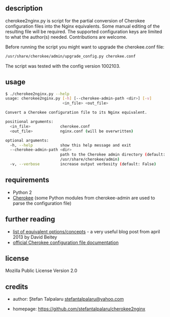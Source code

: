 ## description

cherokee2nginx.py is script for the partial conversion of Cherokee
configuration files into the Nginx equivalents. Some manual editing of the
resulting file will be required. The supported configuration keys are limited
to what the author(s) needed. Contributions are welcome.

Before running the script you might want to upgrade the cherokee.conf file:
```sh
/usr/share/cherokee/admin/upgrade_config.py cherokee.conf
```
The script was tested with the config version 1002103.

## usage

```sh
$ ./cherokee2nginx.py --help
usage: cherokee2nginx.py [-h] [--cherokee-admin-path <dir>] [-v]
                         <in_file> <out_file>

Convert a Cherokee configuration file to its Nginx equivalent.

positional arguments:
  <in_file>             cherokee.conf
  <out_file>            nginx.conf (will be overwritten)

optional arguments:
  -h, --help            show this help message and exit
  --cherokee-admin-path <dir>
                        path to the Cherokee admin directory (default:
                        /usr/share/cherokee/admin)
  -v, --verbose         increase output verbosity (default: False)
```

## requirements

- Python 2
- [Cherokee][1] (some Python modules from cherokee-admin are used to parse the configuration file)

## further reading

- [list of equivalent options/concepts][2] - a very useful blog post from april 2013 by David Beitey
- [official Cherokee configuration file documentation][3]

## license

Mozilla Public License Version 2.0

## credits

- author: Ștefan Talpalaru <stefantalpalaru@yahoo.com>

- homepage: https://github.com/stefantalpalaru/cherokee2nginx


[1]: http://cherokee-project.com/
[2]: http://davidjb.com/blog/2013/04/switching-to-nginx-from-cherokee-techincal-guide/
[3]: http://cherokee-project.com/doc/dev_cherokee.conf.html

